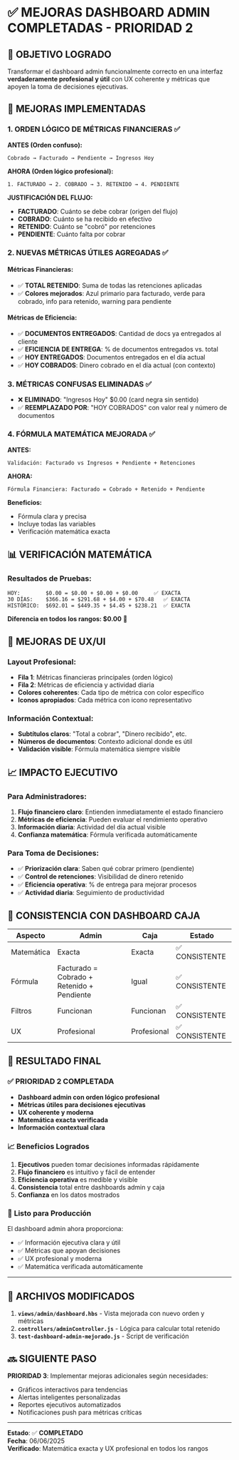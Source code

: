 # ✅ MEJORAS DASHBOARD ADMIN COMPLETADAS - PRIORIDAD 2

## 🎯 OBJETIVO LOGRADO

Transformar el dashboard admin funcionalmente correcto en una interfaz **verdaderamente profesional y útil** con UX coherente y métricas que apoyen la toma de decisiones ejecutivas.

## 🔧 MEJORAS IMPLEMENTADAS

### 1. **ORDEN LÓGICO DE MÉTRICAS FINANCIERAS** ✅

**ANTES (Orden confuso):**
```
Cobrado → Facturado → Pendiente → Ingresos Hoy
```

**AHORA (Orden lógico profesional):**
```
1. FACTURADO → 2. COBRADO → 3. RETENIDO → 4. PENDIENTE
```

**JUSTIFICACIÓN DEL FLUJO:**
- **FACTURADO**: Cuánto se debe cobrar (origen del flujo)
- **COBRADO**: Cuánto se ha recibido en efectivo
- **RETENIDO**: Cuánto se "cobró" por retenciones
- **PENDIENTE**: Cuánto falta por cobrar

### 2. **NUEVAS MÉTRICAS ÚTILES AGREGADAS** ✅

#### Métricas Financieras:
- ✅ **TOTAL RETENIDO**: Suma de todas las retenciones aplicadas
- ✅ **Colores mejorados**: Azul primario para facturado, verde para cobrado, info para retenido, warning para pendiente

#### Métricas de Eficiencia:
- ✅ **DOCUMENTOS ENTREGADOS**: Cantidad de docs ya entregados al cliente
- ✅ **EFICIENCIA DE ENTREGA**: % de documentos entregados vs. total
- ✅ **HOY ENTREGADOS**: Documentos entregados en el día actual
- ✅ **HOY COBRADOS**: Dinero cobrado en el día actual (con contexto)

### 3. **MÉTRICAS CONFUSAS ELIMINADAS** ✅

- ❌ **ELIMINADO**: "Ingresos Hoy" $0.00 (card negra sin sentido)
- ✅ **REEMPLAZADO POR**: "HOY COBRADOS" con valor real y número de documentos

### 4. **FÓRMULA MATEMÁTICA MEJORADA** ✅

**ANTES:**
```
Validación: Facturado vs Ingresos + Pendiente + Retenciones
```

**AHORA:**
```
Fórmula Financiera: Facturado = Cobrado + Retenido + Pendiente
```

**Beneficios:**
- Fórmula clara y precisa
- Incluye todas las variables
- Verificación matemática exacta

## 📊 VERIFICACIÓN MATEMÁTICA

### Resultados de Pruebas:
```
HOY:        $0.00 = $0.00 + $0.00 + $0.00     ✅ EXACTA
30 DÍAS:    $366.16 = $291.68 + $4.00 + $70.48   ✅ EXACTA  
HISTÓRICO:  $692.01 = $449.35 + $4.45 + $238.21  ✅ EXACTA
```

**Diferencia en todos los rangos: $0.00** 🎯

## 🎨 MEJORAS DE UX/UI

### Layout Profesional:
- **Fila 1**: Métricas financieras principales (orden lógico)
- **Fila 2**: Métricas de eficiencia y actividad diaria
- **Colores coherentes**: Cada tipo de métrica con color específico
- **Iconos apropiados**: Cada métrica con icono representativo

### Información Contextual:
- **Subtítulos claros**: "Total a cobrar", "Dinero recibido", etc.
- **Números de documentos**: Contexto adicional donde es útil
- **Validación visible**: Fórmula matemática siempre visible

## 📈 IMPACTO EJECUTIVO

### Para Administradores:
1. **Flujo financiero claro**: Entienden inmediatamente el estado financiero
2. **Métricas de eficiencia**: Pueden evaluar el rendimiento operativo
3. **Información diaria**: Actividad del día actual visible
4. **Confianza matemática**: Fórmula verificada automáticamente

### Para Toma de Decisiones:
- ✅ **Priorización clara**: Saben qué cobrar primero (pendiente)
- ✅ **Control de retenciones**: Visibilidad de dinero retenido
- ✅ **Eficiencia operativa**: % de entrega para mejorar procesos
- ✅ **Actividad diaria**: Seguimiento de productividad

## 🔄 CONSISTENCIA CON DASHBOARD CAJA

| Aspecto | Admin | Caja | Estado |
|---------|-------|------|--------|
| Matemática | Exacta | Exacta | ✅ CONSISTENTE |
| Fórmula | Facturado = Cobrado + Retenido + Pendiente | Igual | ✅ CONSISTENTE |
| Filtros | Funcionan | Funcionan | ✅ CONSISTENTE |
| UX | Profesional | Profesional | ✅ CONSISTENTE |

## 🎉 RESULTADO FINAL

### ✅ **PRIORIDAD 2 COMPLETADA**
- **Dashboard admin con orden lógico profesional**
- **Métricas útiles para decisiones ejecutivas**
- **UX coherente y moderna**
- **Matemática exacta verificada**
- **Información contextual clara**

### 📈 **Beneficios Logrados**
1. **Ejecutivos** pueden tomar decisiones informadas rápidamente
2. **Flujo financiero** es intuitivo y fácil de entender
3. **Eficiencia operativa** es medible y visible
4. **Consistencia** total entre dashboards admin y caja
5. **Confianza** en los datos mostrados

### 🚀 **Listo para Producción**
El dashboard admin ahora proporciona:
- ✅ Información ejecutiva clara y útil
- ✅ Métricas que apoyan decisiones
- ✅ UX profesional y moderna
- ✅ Matemática verificada automáticamente

---

## 📝 ARCHIVOS MODIFICADOS

1. **`views/admin/dashboard.hbs`** - Vista mejorada con nuevo orden y métricas
2. **`controllers/adminController.js`** - Lógica para calcular total retenido
3. **`test-dashboard-admin-mejorado.js`** - Script de verificación

## 🔜 SIGUIENTE PASO

**PRIORIDAD 3**: Implementar mejoras adicionales según necesidades:
- Gráficos interactivos para tendencias
- Alertas inteligentes personalizadas
- Reportes ejecutivos automatizados
- Notificaciones push para métricas críticas

---

**Estado**: ✅ **COMPLETADO**  
**Fecha**: 06/06/2025  
**Verificado**: Matemática exacta y UX profesional en todos los rangos 